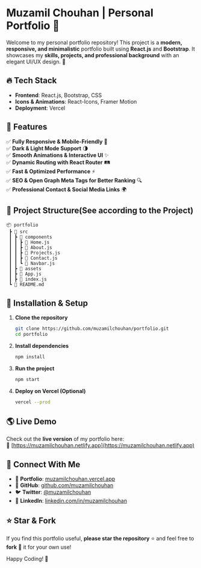# Muzamil Chouhan | Personal Portfolio 🚀

Welcome to my personal portfolio repository! This project is a **modern, responsive, and minimalistic** portfolio built using **React.js** and **Bootstrap**. It showcases my **skills, projects, and professional background** with an elegant UI/UX design. 🚀

## 🔥 Tech Stack

- **Frontend**: React.js, Bootstrap, CSS
- **Icons & Animations**: React-Icons, Framer Motion
- **Deployment**: Vercel

## 📌 Features

✅ **Fully Responsive & Mobile-Friendly** 📱  
✅ **Dark & Light Mode Support** 🌗  
✅ **Smooth Animations & Interactive UI** ✨  
✅ **Dynamic Routing with React Router** 🛤️  
✅ **Fast & Optimized Performance** ⚡  
✅ **SEO & Open Graph Meta Tags for Better Ranking** 🔍  
✅ **Professional Contact & Social Media Links** 🌍  

## 📂 Project Structure(See according to the Project)

```
📦 portfolio
 ┣ 📂 src
 ┃ ┣ 📂 components
 ┃ ┃ ┣ 📜 Home.js
 ┃ ┃ ┣ 📜 About.js
 ┃ ┃ ┣ 📜 Projects.js
 ┃ ┃ ┣ 📜 Contact.js
 ┃ ┃ ┗ 📜 Navbar.js
 ┃ ┣ 📂 assets
 ┃ ┣ 📜 App.js
 ┃ ┣ 📜 index.js
 ┗ 📜 README.md
```

## 🚀 Installation & Setup

1. **Clone the repository**
   ```sh
   git clone https://github.com/muzamilchouhan/portfolio.git
   cd portfolio
   ```
2. **Install dependencies**
   ```sh
   npm install
   ```
3. **Run the project**
   ```sh
   npm start
   ```
4. **Deploy on Vercel (Optional)**
   ```sh
   vercel --prod
   ```

## 🌎 Live Demo

Check out the **live version** of my portfolio here:  
🔗 [https://muzamilchouhan.netlify.app](https://muzamilchouhan.netlify.app)

## 📢 Connect With Me

- 💼 **Portfolio**: [muzamilchouhan.vercel.app](https://muzamilchouhan.vercel.app)
- 🔗 **GitHub**: [github.com/muzamilchouhan](https://github.com/muzamilchouhan)
- 🐦 **Twitter**: [@muzamilchouhan](https://twitter.com/muzamilchouhan)
- 💬 **LinkedIn**: [linkedin.com/in/muzamilchouhan](https://linkedin.com/in/muzamilchouhan)

## ⭐ Star & Fork

If you find this portfolio useful, **please star the repository** ⭐ and feel free to **fork** 🍴 it for your own use!

Happy Coding! 🚀

